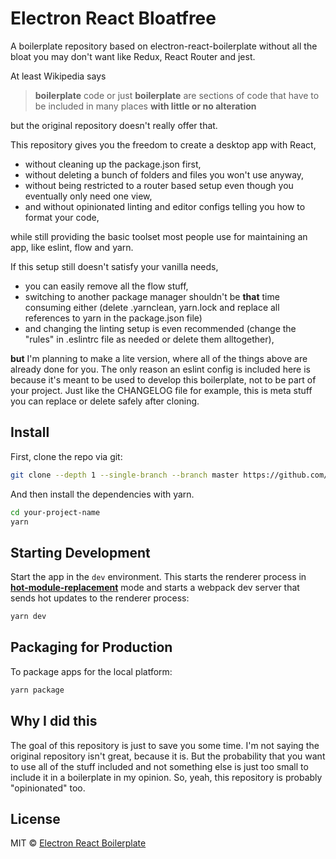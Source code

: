 # Electron React Bloatfree

A boilerplate repository based on electron-react-boilerplate without all the bloat you may don't want like Redux, React Router and jest.

At least Wikipedia says

> **boilerplate** code or just **boilerplate** are sections of code that have to be included in many places **with little or no alteration**

but the original repository doesn't really offer that.

This repository gives you the freedom to create a desktop app with React,

- without cleaning up the package.json first,
- without deleting a bunch of folders and files you won't use anyway,
- without being restricted to a router based setup even though you eventually only need one view,
- and without opinionated linting and editor configs telling you how to format your code,

while still providing the basic toolset most people use for maintaining an app, like eslint, flow and yarn.

If this setup still doesn't satisfy your vanilla needs,

- you can easily remove all the flow stuff,
- switching to another package manager shouldn't be **that** time consuming either (delete .yarnclean, yarn.lock and replace all references to yarn in the package.json file)
- and changing the linting setup is even recommended (change the "rules" in .eslintrc file as needed or delete them alltogether),

**but** I'm planning to make a lite version, where all of the things above are already done for you. The only reason an eslint config is included here is because it's meant to be used to develop this boilerplate, not to be part of your project. Just like the CHANGELOG file for example, this is meta stuff you can replace or delete safely after cloning.

## Install

First, clone the repo via git:

```bash
git clone --depth 1 --single-branch --branch master https://github.com/nnmrts/electron-react-bloatfree.git your-project-name
```

And then install the dependencies with yarn.

```bash
cd your-project-name
yarn
```

## Starting Development

Start the app in the `dev` environment. This starts the renderer process in [**hot-module-replacement**](https://webpack.js.org/guides/hmr-react/) mode and starts a webpack dev server that sends hot updates to the renderer process:

```bash
yarn dev
```

## Packaging for Production

To package apps for the local platform:

```bash
yarn package
```

## Why I did this

The goal of this repository is just to save you some time. I'm not saying the original repository isn't great, because it is. But the probability that you want to use all of the stuff included and not something else is just too small to include it in a boilerplate in my opinion. So, yeah, this repository is probably "opinionated" too.

## License

MIT © [Electron React Boilerplate](https://github.com/electron-react-boilerplate)
